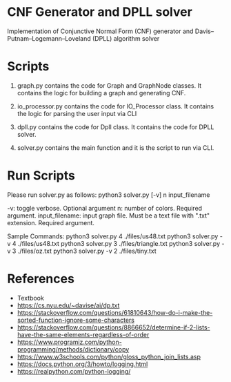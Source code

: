 # CNF Generator and DPLL solver
Implementation of Conjunctive Normal Form (CNF) generator and Davis–Putnam–Logemann–Loveland (DPLL) algorithm solver

# Scripts
1. graph.py contains the code for Graph and GraphNode classes. It contains the logic for building a graph and generating CNF.

2. io_processor.py contains the code for IO_Processor class. It contains the logic for parsing
the user input via CLI

3. dpll.py contains the code for Dpll class. It contains the code for DPLL solver.

4. solver.py contains the main function and it is the script to run via CLI.

# Run Scripts
Please run solver.py as follows:
python3 solver.py [-v] n input_filename

-v: toggle verbose. Optional argument
n: number of colors. Required argument.
input_filename: input graph file. Must be a text file with ".txt" extension. Required argument.

Sample Commands:
python3 solver.py 4 ./files/us48.txt
python3 solver.py -v 4 ./files/us48.txt
python3 solver.py 3 ./files/triangle.txt
python3 solver.py -v 3 ./files/oz.txt
python3 solver.py -v 2 ./files/tiny.txt

# References
- Textbook
- https://cs.nyu.edu/~davise/ai/dp.txt
- https://stackoverflow.com/questions/61810643/how-do-i-make-the-sorted-function-ignore-some-characters
- https://stackoverflow.com/questions/8866652/determine-if-2-lists-have-the-same-elements-regardless-of-order
- https://www.programiz.com/python-programming/methods/dictionary/copy
- https://www.w3schools.com/python/gloss_python_join_lists.asp
- https://docs.python.org/3/howto/logging.html
- https://realpython.com/python-logging/
